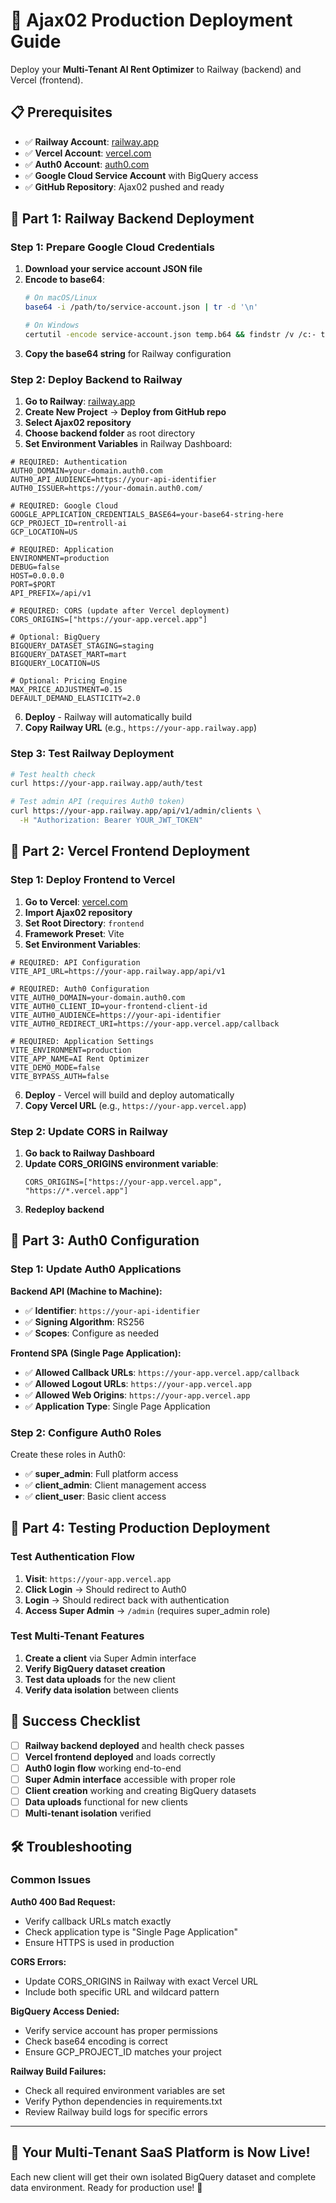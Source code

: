 # 🚀 Ajax02 Production Deployment Guide

Deploy your **Multi-Tenant AI Rent Optimizer** to Railway (backend) and Vercel (frontend).

## 📋 Prerequisites

- ✅ **Railway Account**: [railway.app](https://railway.app)
- ✅ **Vercel Account**: [vercel.com](https://vercel.com) 
- ✅ **Auth0 Account**: [auth0.com](https://auth0.com)
- ✅ **Google Cloud Service Account** with BigQuery access
- ✅ **GitHub Repository**: Ajax02 pushed and ready

## 🔧 Part 1: Railway Backend Deployment

### Step 1: Prepare Google Cloud Credentials

1. **Download your service account JSON file**
2. **Encode to base64**:
   ```bash
   # On macOS/Linux
   base64 -i /path/to/service-account.json | tr -d '\n'
   
   # On Windows
   certutil -encode service-account.json temp.b64 && findstr /v /c:- temp.b64
   ```
3. **Copy the base64 string** for Railway configuration

### Step 2: Deploy Backend to Railway

1. **Go to Railway**: [railway.app](https://railway.app)
2. **Create New Project** → **Deploy from GitHub repo**
3. **Select Ajax02 repository**
4. **Choose backend folder** as root directory
5. **Set Environment Variables** in Railway Dashboard:

```env
# REQUIRED: Authentication
AUTH0_DOMAIN=your-domain.auth0.com
AUTH0_API_AUDIENCE=https://your-api-identifier
AUTH0_ISSUER=https://your-domain.auth0.com/

# REQUIRED: Google Cloud
GOOGLE_APPLICATION_CREDENTIALS_BASE64=your-base64-string-here
GCP_PROJECT_ID=rentroll-ai
GCP_LOCATION=US

# REQUIRED: Application
ENVIRONMENT=production
DEBUG=false
HOST=0.0.0.0
PORT=$PORT
API_PREFIX=/api/v1

# REQUIRED: CORS (update after Vercel deployment)
CORS_ORIGINS=["https://your-app.vercel.app"]

# Optional: BigQuery
BIGQUERY_DATASET_STAGING=staging
BIGQUERY_DATASET_MART=mart
BIGQUERY_LOCATION=US

# Optional: Pricing Engine
MAX_PRICE_ADJUSTMENT=0.15
DEFAULT_DEMAND_ELASTICITY=2.0
```

6. **Deploy** - Railway will automatically build
7. **Copy Railway URL** (e.g., `https://your-app.railway.app`)

### Step 3: Test Railway Deployment

```bash
# Test health check
curl https://your-app.railway.app/auth/test

# Test admin API (requires Auth0 token)
curl https://your-app.railway.app/api/v1/admin/clients \
  -H "Authorization: Bearer YOUR_JWT_TOKEN"
```

## 🎯 Part 2: Vercel Frontend Deployment

### Step 1: Deploy Frontend to Vercel

1. **Go to Vercel**: [vercel.com](https://vercel.com)
2. **Import Ajax02 repository**
3. **Set Root Directory**: `frontend`
4. **Framework Preset**: Vite
5. **Set Environment Variables**:

```env
# REQUIRED: API Configuration
VITE_API_URL=https://your-app.railway.app/api/v1

# REQUIRED: Auth0 Configuration  
VITE_AUTH0_DOMAIN=your-domain.auth0.com
VITE_AUTH0_CLIENT_ID=your-frontend-client-id
VITE_AUTH0_AUDIENCE=https://your-api-identifier
VITE_AUTH0_REDIRECT_URI=https://your-app.vercel.app/callback

# REQUIRED: Application Settings
VITE_ENVIRONMENT=production
VITE_APP_NAME=AI Rent Optimizer
VITE_DEMO_MODE=false
VITE_BYPASS_AUTH=false
```

6. **Deploy** - Vercel will build and deploy automatically
7. **Copy Vercel URL** (e.g., `https://your-app.vercel.app`)

### Step 2: Update CORS in Railway

1. **Go back to Railway Dashboard**
2. **Update CORS_ORIGINS environment variable**:
   ```
   CORS_ORIGINS=["https://your-app.vercel.app", "https://*.vercel.app"]
   ```
3. **Redeploy backend**

## 🔐 Part 3: Auth0 Configuration

### Step 1: Update Auth0 Applications

**Backend API (Machine to Machine):**
- ✅ **Identifier**: `https://your-api-identifier` 
- ✅ **Signing Algorithm**: RS256
- ✅ **Scopes**: Configure as needed

**Frontend SPA (Single Page Application):**
- ✅ **Allowed Callback URLs**: `https://your-app.vercel.app/callback`
- ✅ **Allowed Logout URLs**: `https://your-app.vercel.app`
- ✅ **Allowed Web Origins**: `https://your-app.vercel.app`
- ✅ **Application Type**: Single Page Application

### Step 2: Configure Auth0 Roles

Create these roles in Auth0:
- ✅ **super_admin**: Full platform access
- ✅ **client_admin**: Client management access  
- ✅ **client_user**: Basic client access

## 🧪 Part 4: Testing Production Deployment

### Test Authentication Flow

1. **Visit**: `https://your-app.vercel.app`
2. **Click Login** → Should redirect to Auth0
3. **Login** → Should redirect back with authentication
4. **Access Super Admin** → `/admin` (requires super_admin role)

### Test Multi-Tenant Features

1. **Create a client** via Super Admin interface
2. **Verify BigQuery dataset creation**
3. **Test data uploads** for the new client
4. **Verify data isolation** between clients

## 🎉 Success Checklist

- [ ] **Railway backend deployed** and health check passes
- [ ] **Vercel frontend deployed** and loads correctly  
- [ ] **Auth0 login flow** working end-to-end
- [ ] **Super Admin interface** accessible with proper role
- [ ] **Client creation** working and creating BigQuery datasets
- [ ] **Data uploads** functional for new clients
- [ ] **Multi-tenant isolation** verified

## 🛠️ Troubleshooting

### Common Issues

**Auth0 400 Bad Request:**
- Verify callback URLs match exactly
- Check application type is "Single Page Application"
- Ensure HTTPS is used in production

**CORS Errors:**
- Update CORS_ORIGINS in Railway with exact Vercel URL
- Include both specific URL and wildcard pattern

**BigQuery Access Denied:**
- Verify service account has proper permissions
- Check base64 encoding is correct
- Ensure GCP_PROJECT_ID matches your project

**Railway Build Failures:**
- Check all required environment variables are set
- Verify Python dependencies in requirements.txt
- Review Railway build logs for specific errors

---

## 🚀 Your Multi-Tenant SaaS Platform is Now Live!

Each new client will get their own isolated BigQuery dataset and complete data environment. Ready for production use! 🎯
